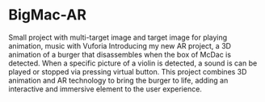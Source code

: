 # BigMac-AR
Small project with multi-target image and target image for playing animation, music with Vuforia
Introducing my new AR project, a 3D animation of a burger that disassembles when the box of McDac is detected.
When a specific picture of a violin is detected, a sound is can be played or stopped via pressing virtual button.
This project combines 3D animation and AR technology to bring the burger to life, adding an interactive and immersive element to the user experience.
